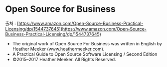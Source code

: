 # Open Source for Business

출처 : [https://www.amazon.com/Open-Source-Business-Practical-Licensing/dp/1544737645](https://www.amazon.com/Open-Source-Business-Practical-Licensing/dp/1544737645)

- The original work of Open Source For Business was written in English by Heather Meeker (www.heathermeeker.com). 
- A Practical Guide to Open Source Software Licensing / Second Edition
- ©2015–2017 Heather Meeker. All Rights Reserved.
